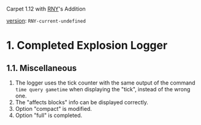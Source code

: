 Carpet 1.12 with [RNY](https://github.com/Rainyaphthyl)'s Addition

[version](src/carpet/CarpetSettings.java): `RNY-current-undefined`

# 1. Completed Explosion Logger

## 1.1. Miscellaneous

1. The logger uses the tick counter with the same output of the command `time query gametime` when displaying the "tick", instead of the wrong one.
2. The "affects blocks" info can be displayed correctly.
3. Option "compact" is modified.
4. Option "full" is completed.
